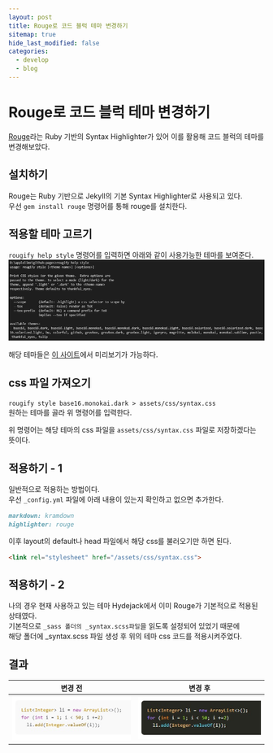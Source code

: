 ```yaml
---
layout: post
title: Rouge로 코드 블럭 테마 변경하기
sitemap: true
hide_last_modified: false
categories:
  - develop
  - blog
---
```


# Rouge로 코드 블럭 테마 변경하기

[Rouge](https://github.com/rouge-ruby/rouge)라는 Ruby 기반의 Syntax Highlighter가 있어 이를 활용해 코드 블럭의 테마를 변경해보았다.

## 설치하기
Rouge는 Ruby 기반으로 Jekyll의 기본 Syntax Highlighter로 사용되고 있다.  
우선 `gem install rouge` 명령어를 통해 rouge를 설치한다.

## 적용할 테마 고르기
`rougify help style` 명령어를 입력하면 아래와 같이 사용가능한 테마를 보여준다.  
![theme-list](/assets/img/blog/develop/blog/rouge/theme-list.jpg)  

해당 테마들은 [이 사이트](https://spsarolkar.github.io/rouge-theme-preview/)에서 미리보기가 가능하다.  

## css 파일 가져오기
`rougify style base16.monokai.dark > assets/css/syntax.css`  
원하는 테마를 골라 위 명령어를 입력한다.  

위 명령어는 해당 테마의 css 파일을 `assets/css/syntax.css` 파일로 저장하겠다는 뜻이다.  

## 적용하기 - 1
일반적으로 적용하는 방법이다.  
우선 `_config.yml` 파일에 아래 내용이 있는지 확인하고 없으면 추가한다.  
```md
markdown: kramdown
highlighter: rouge
```

이후 layout의 default나 head 파일에서 해당 css를 불러오기만 하면 된다.  
```html
<link rel="stylesheet" href="/assets/css/syntax.css">
```

## 적용하기 - 2
나의 경우 현재 사용하고 있는 테마 Hydejack에서 이미 Rouge가 기본적으로 적용된 상태였다.  
기본적으로 `_sass 폴더의 _syntax.scss파일`을 읽도록 설정되어 있었기 때문에  
해당 폴더에 _syntax.scss 파일 생성 후 위의 테마 css 코드를 적용시켜주었다.  

## 결과

| 변경 전 | 변경 후 |
| ------- | ------- |
| ![before](/assets/img/blog/develop/blog/rouge/before.jpg) | ![dafter](/assets/img/blog/develop/blog/rouge/after.jpg) |